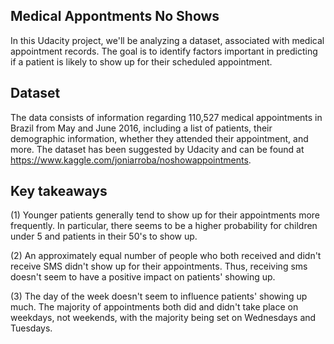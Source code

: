 ## Medical Appontments No Shows
In this Udacity project, we'll be analyzing a dataset, associated with medical appointment records. The goal is to identify factors important in predicting if a patient is likely to show up for their scheduled appointment.

## Dataset
The data consists of information regarding 110,527 medical appointments in Brazil from May and June 2016, including a list of patients, their demographic information, whether they attended their appointment, and more. The dataset has been suggested by Udacity and can be found at https://www.kaggle.com/joniarroba/noshowappointments.

## Key takeaways
(1) Younger patients generally tend to show up for their appointments more frequently. In particular, there seems to be a higher probability for children under 5 and patients in their 50's to show up.

(2) An approximately equal number of people who both received and didn't receive SMS didn't show up for their appointments. Thus, receiving sms doesn't seem to have a positive impact on patients' showing up.

(3) The day of the week doesn't seem to influence patients' showing up much. The majority of appointments both did and didn't take place on weekdays, not weekends, with the majority being set on Wednesdays and Tuesdays.

